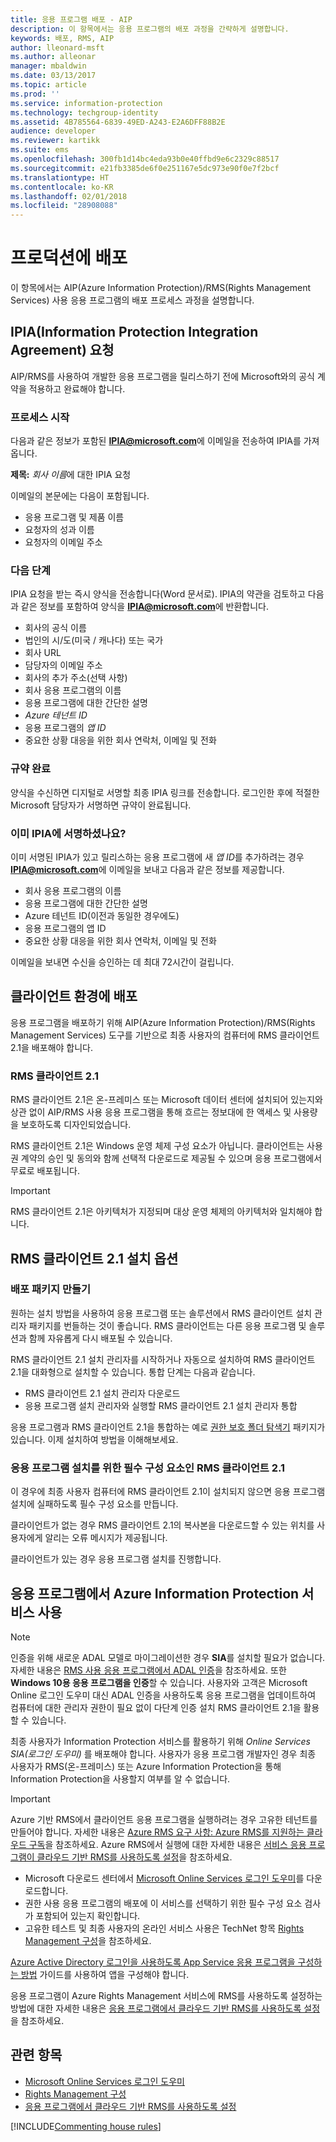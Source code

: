 ```yaml
---
title: 응용 프로그램 배포 - AIP
description: 이 항목에서는 응용 프로그램의 배포 과정을 간략하게 설명합니다.
keywords: 배포, RMS, AIP
author: lleonard-msft
ms.author: alleonar
manager: mbaldwin
ms.date: 03/13/2017
ms.topic: article
ms.prod: ''
ms.service: information-protection
ms.technology: techgroup-identity
ms.assetid: 4B785564-6839-49ED-A243-E2A6DFF88B2E
audience: developer
ms.reviewer: kartikk
ms.suite: ems
ms.openlocfilehash: 300fb1d14bc4eda93b0e40ffbd9e6c2329c88517
ms.sourcegitcommit: e21fb3385de6f0e251167e5dc973e90f0e7f2bcf
ms.translationtype: HT
ms.contentlocale: ko-KR
ms.lasthandoff: 02/01/2018
ms.locfileid: "28908088"
---
```

# <a name="deploy-into-production"></a>프로덕션에 배포

이 항목에서는 AIP(Azure Information Protection)/RMS(Rights Management Services) 사용 응용 프로그램의 배포 프로세스 과정을 설명합니다.

## <a name="request-an-information-protection-integration-agreement-ipia"></a>IPIA(Information Protection Integration Agreement) 요청
AIP/RMS를 사용하여 개발한 응용 프로그램을 릴리스하기 전에 Microsoft와의 공식 계약을 적용하고 완료해야 합니다.

### <a name="begin-the-process"></a>프로세스 시작
다음과 같은 정보가 포함된 **IPIA@microsoft.com**에 이메일을 전송하여 IPIA를 가져옵니다.

**제목:** *회사 이름*에 대한 IPIA 요청

이메일의 본문에는 다음이 포함됩니다.
- 응용 프로그램 및 제품 이름
- 요청자의 성과 이름
- 요청자의 이메일 주소

### <a name="next-steps"></a>다음 단계
IPIA 요청을 받는 즉시 양식을 전송합니다(Word 문서로).
IPIA의 약관을 검토하고 다음과 같은 정보를 포함하여 양식을 **IPIA@microsoft.com**에 반환합니다.
- 회사의 공식 이름
- 법인의 시/도(미국 / 캐나다) 또는 국가
- 회사 URL
- 담당자의 이메일 주소
- 회사의 추가 주소(선택 사항)
- 회사 응용 프로그램의 이름
- 응용 프로그램에 대한 간단한 설명
- *Azure 테넌트 ID*
- 응용 프로그램의 *앱 ID*
- 중요한 상황 대응을 위한 회사 연락처, 이메일 및 전화

### <a name="completing-the-agreement"></a>규약 완료
양식을 수신하면 디지털로 서명할 최종 IPIA 링크를 전송합니다. 로그인한 후에 적절한 Microsoft 담당자가 서명하면 규약이 완료됩니다.

### <a name="already-have-a-signed-ipia"></a>이미 IPIA에 서명하셨나요?
이미 서명된 IPIA가 있고 릴리스하는 응용 프로그램에 새 *앱 ID*를 추가하려는 경우 **IPIA@microsoft.com**에 이메일을 보내고 다음과 같은 정보를 제공합니다.
- 회사 응용 프로그램의 이름
- 응용 프로그램에 대한 간단한 설명
- Azure 테넌트 ID(이전과 동일한 경우에도)
- 응용 프로그램의 앱 ID
- 중요한 상황 대응을 위한 회사 연락처, 이메일 및 전화

이메일을 보내면 수신을 승인하는 데 최대 72시간이 걸립니다.

## <a name="deploying-to-the-client-environment"></a>클라이언트 환경에 배포

응용 프로그램을 배포하기 위해 AIP(Azure Information Protection)/RMS(Rights Management Services) 도구를 기반으로 최종 사용자의 컴퓨터에 RMS 클라이언트 2.1을 배포해야 합니다.

### <a name="rms-client-21"></a>RMS 클라이언트 2.1
RMS 클라이언트 2.1은 온-프레미스 또는 Microsoft 데이터 센터에 설치되어 있는지와 상관 없이 AIP/RMS 사용 응용 프로그램을 통해 흐르는 정보대에 한 액세스 및 사용량을 보호하도록 디자인되었습니다.

RMS 클라이언트 2.1은 Windows 운영 체제 구성 요소가 아닙니다. 클라이언트는 사용권 계약의 승인 및 동의와 함께 선택적 다운로드로 제공될 수 있으며 응용 프로그램에서 무료로 배포됩니다.

> [!IMPORTANT]
> RMS 클라이언트 2.1은 아키텍처가 지정되며 대상 운영 체제의 아키텍처와 일치해야 합니다.


## <a name="rms-client-21-installation-options"></a>RMS 클라이언트 2.1 설치 옵션

### <a name="creating-your-deployment-package"></a>배포 패키지 만들기

원하는 설치 방법을 사용하여 응용 프로그램 또는 솔루션에서 RMS 클라이언트 설치 관리자 패키지를 번들하는 것이 좋습니다. RMS 클라이언트는 다른 응용 프로그램 및 솔루션과 함께 자유롭게 다시 배포될 수 있습니다.

RMS 클라이언트 2.1 설치 관리자를 시작하거나 자동으로 설치하여 RMS 클라이언트 2.1을 대화형으로 설치할 수 있습니다. 통합 단계는 다음과 같습니다.

-   RMS 클라이언트 2.1 설치 관리자 다운로드
-   응용 프로그램 설치 관리자와 실행할 RMS 클라이언트 2.1 설치 관리자 통합

응용 프로그램과 RMS 클라이언트 2.1을 통합하는 예로 [권한 보호 폴더 탐색기](https://technet.microsoft.com/library/rights-protected-folder-explorer(v=ws.10).aspx) 패키지가 있습니다. 이제 설치하여 방법을 이해해보세요.

### <a name="make-rms-client-21-a-pre-requisite-for-your-application-install"></a>응용 프로그램 설치를 위한 필수 구성 요소인 RMS 클라이언트 2.1

이 경우에 최종 사용자 컴퓨터에 RMS 클라이언트 2.1이 설치되지 않으면 응용 프로그램 설치에 실패하도록 필수 구성 요소를 만듭니다.

클라이언트가 없는 경우 RMS 클라이언트 2.1의 복사본을 다운로드할 수 있는 위치를 사용자에게 알리는 오류 메시지가 제공됩니다.

클라이언트가 있는 경우 응용 프로그램 설치를 진행합니다.

## <a name="enabling-azure-information-protection-services-with-your-application"></a>응용 프로그램에서 Azure Information Protection 서비스 사용

> [!NOTE]
> 인증을 위해 새로운 ADAL 모델로 마이그레이션한 경우 **SIA**를 설치할 필요가 없습니다. 자세한 내용은 [RMS 사용 응용 프로그램에서 ADAL 인증](adal-auth.md)을 참조하세요.
> 또한 **Windows 10용 응용 프로그램을 인증**할 수 있습니다. 사용자와 고객은 Microsoft Online 로그인 도우미 대신 ADAL 인증을 사용하도록 응용 프로그램을 업데이트하여 컴퓨터에 대한 관리자 권한이 필요 없이 다단계 인증 설치 RMS 클라이언트 2.1을 활용할 수 있습니다.

최종 사용자가 Information Protection 서비스를 활용하기 위해 *Online Services SIA(로그인 도우미)* 를 배포해야 합니다. 사용자가 응용 프로그램 개발자인 경우 최종 사용자가 RMS(온-프레미스) 또는 Azure Information Protection을 통해 Information Protection을 사용할지 여부를 알 수 없습니다.


> [!IMPORTANT]
> Azure 기반 RMS에서 클라이언트 응용 프로그램을 실행하려는 경우 고유한 테넌트를 만들어야 합니다. 자세한 내용은 [Azure RMS 요구 사항: Azure RMS를 지원하는 클라우드 구독](../get-started/requirements-subscriptions.md)을 참조하세요.
> Azure RMS에서 실행에 대한 자세한 내용은 [서비스 응용 프로그램이 클라우드 기반 RMS를 사용하도록 설정](how-to-use-file-api-with-aadrm-cloud.md)을 참조하세요.

-   Microsoft 다운로드 센터에서 [Microsoft Online Services 로그인 도우미](http://www.microsoft.com/download/details.aspx?id=28177)를 다운로드합니다.
-   권한 사용 응용 프로그램의 배포에 이 서비스를 선택하기 위한 필수 구성 요소 검사가 포함되어 있는지 확인합니다.
-   고유한 테스트 및 최종 사용자의 온라인 서비스 사용은 TechNet 항목 [Rights Management 구성](https://TechNet.Microsoft.Com/library/jj585002.aspx)을 참조하세요.

[Azure Active Directory 로그인을 사용하도록 App Service 응용 프로그램을 구성하는 방법](https://docs.microsoft.com/azure/app-service-mobile/app-service-mobile-how-to-configure-active-directory-authentication) 가이드를 사용하여 앱을 구성해야 합니다.

응용 프로그램이 Azure Rights Management 서비스에 RMS를 사용하도록 설정하는 방법에 대한 자세한 내용은 [응용 프로그램에서 클라우드 기반 RMS를 사용하도록 설정](how-to-use-file-api-with-aadrm-cloud.md)을 참조하세요.

## <a name="related-topics"></a>관련 항목

* [Microsoft Online Services 로그인 도우미](http://www.microsoft.com/download/details.aspx?id=28177)
* [Rights Management 구성](https://TechNet.Microsoft.Com/library/jj585002.aspx)
* [응용 프로그램에서 클라우드 기반 RMS를 사용하도록 설정](how-to-use-file-api-with-aadrm-cloud.md)

[!INCLUDE[Commenting house rules](../includes/houserules.md)]
